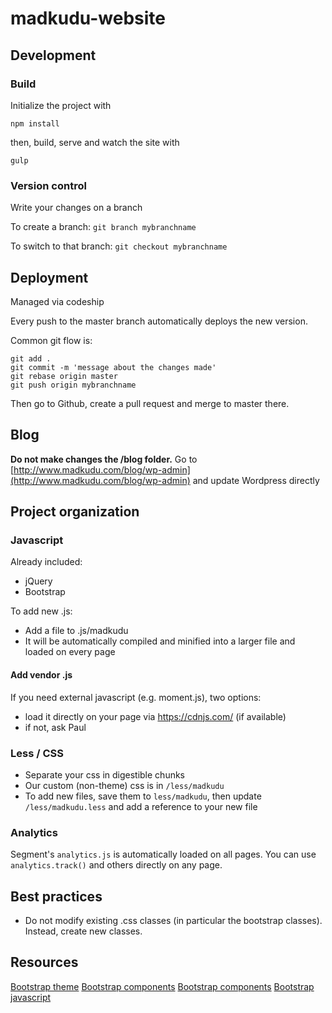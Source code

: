 # madkudu-website

## Development

### Build

Initialize the project with
```shell
npm install
```

then, build, serve and watch the site with
```shell
gulp
```

### Version control

Write your changes on a branch

To create a branch: `git branch mybranchname`

To switch to that branch: `git checkout mybranchname`

## Deployment

Managed via codeship

Every push to the master branch automatically deploys the new version.

Common git flow is:
```
git add .
git commit -m 'message about the changes made'
git rebase origin master
git push origin mybranchname
```
Then go to Github, create a pull request and merge to master there.

## Blog

**Do not make changes the /blog folder.** Go to [http://www.madkudu.com/blog/wp-admin](http://www.madkudu.com/blog/wp-admin) and update Wordpress directly

## Project organization

### Javascript

Already included:

* jQuery
* Bootstrap

To add new .js:

* Add a file to .js/madkudu
* It will be automatically compiled and minified into a larger file and loaded on every page

#### Add vendor .js

If you need external javascript (e.g. moment.js), two options:

* load it directly on your page via https://cdnjs.com/ (if available)
* if not, ask Paul

### Less / CSS

* Separate your css in digestible chunks
* Our custom (non-theme) css is in `/less/madkudu`
* To add new files, save them to `less/madkudu`, then update `/less/madkudu.less` and add a reference to your new file

### Analytics

Segment's `analytics.js` is automatically loaded on all pages. You can use `analytics.track()` and others directly on any page.

## Best practices

* Do not modify existing .css classes (in particular the bootstrap classes). Instead, create new classes.

## Resources

[Bootstrap theme](http://themes.getbootstrap.com/products/marketing)
[Bootstrap components](http://getbootstrap.com/css/)
[Bootstrap components](http://getbootstrap.com/components/)
[Bootstrap javascript](http://getbootstrap.com/javascript/)

